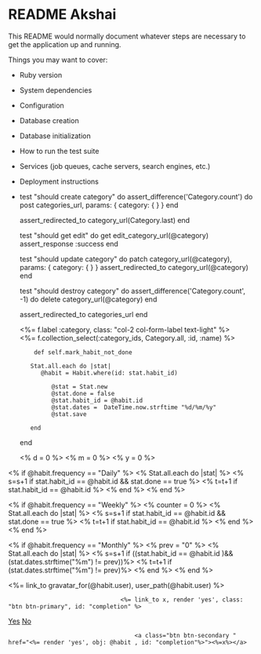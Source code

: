 # README Akshai
This README would normally document whatever steps are necessary to get the
application up and running.

Things you may want to cover:

* Ruby version

* System dependencies

* Configuration

* Database creation

* Database initialization

* How to run the test suite

* Services (job queues, cache servers, search engines, etc.)

* Deployment instructions

* test "should create category" do
    assert_difference('Category.count') do
      post categories_url, params: { category: {  } }
    end

    assert_redirected_to category_url(Category.last)
  end

  test "should get edit" do
    get edit_category_url(@category)
    assert_response :success
  end

  test "should update category" do
    patch category_url(@category), params: { category: {  } }
    assert_redirected_to category_url(@category)
  end

  test "should destroy category" do
    assert_difference('Category.count', -1) do
      delete category_url(@category)
    end

    assert_redirected_to categories_url
  end

  <div class="form-group row">
            <%= f.label :category, class: "col-2 col-form-label text-light" %>
            <div class="col-10"> 
                <%= f.collection_select(:category_ids, Category.all, :id, :name) %>
            </div>
          </div>

          def self.mark_habit_not_done

         Stat.all.each do |stat| 
            @habit = Habit.where(id: stat.habit_id)

               @stat = Stat.new 
               @stat.done = false 
               @stat.habit_id = @habit.id 
               @stat.dates =  DateTime.now.strftime "%d/%m/%y"
               @stat.save
             
         end 

    end

    <% d = 0 %>
<% m = 0 %>
<% y = 0 %>

<% if @habit.frequency == "Daily" %>
    <% Stat.all.each do |stat| %>
      <% s=s+1 if stat.habit_id == @habit.id && stat.done == true %>
      <% t=t+1 if stat.habit_id == @habit.id  %>
    <% end %>
<% end %>

<% if @habit.frequency == "Weekly" %>
    <% counter = 0 %>
    <% Stat.all.each do |stat| %>
      <% s=s+1 if stat.habit_id == @habit.id && stat.done == true %>
      <% t=t+1 if stat.habit_id == @habit.id  %>
    <% end %>
<% end %>

<% if @habit.frequency == "Monthly" %>
    <% prev = "0" %>
    <% Stat.all.each do |stat| %>
      <% s=s+1 if ((stat.habit_id == @habit.id )&& (stat.dates.strftime("%m") != prev))%>
      <% t=t+1 if (stat.dates.strftime("%m") != prev)%>
    <% end %>
<% end %>

<div class="card-header font-italic">
                   <%= link_to gravatar_for(@habit.user), user_path(@habit.user) %>
                </div>

                                    <%= link_to x, render 'yes', class: "btn btn-primary", id: "completion" %>

<div class="dropdown-menu center" aria-labelledby="dropdownMenuLink">
                    <a class="dropdown-item" href="<% render 'yes', obj: @habit %>">Yes</a>
                    <a class="dropdown-item" href="<% render 'no', obj: @habit %>">No</a>
                </div>

                                        <a class="btn btn-secondary " href="<%= render 'yes', obj: @habit , id: "completion"%>"><%=x%></a>
